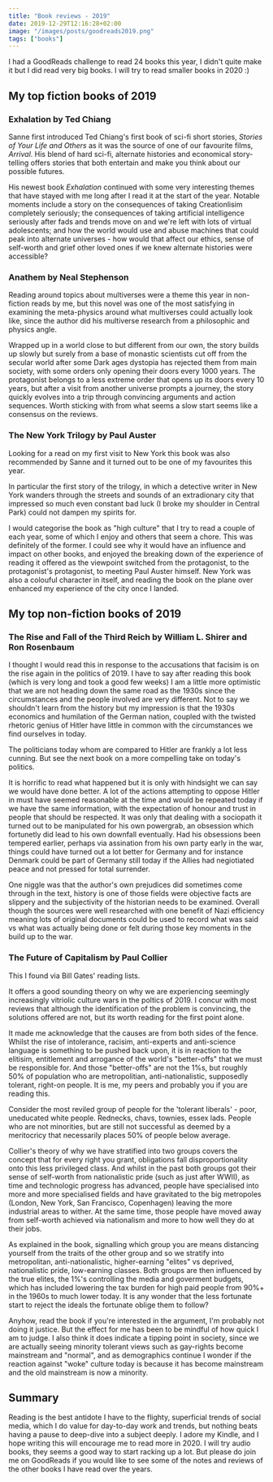```yaml
---
title: "Book reviews - 2019"
date: 2019-12-29T12:16:28+02:00
image: "/images/posts/goodreads2019.png"
tags: ["books"]
---
```


I had a GoodReads challenge to read 24 books this year, I didn't quite make it but I did read very big books.  I will try to read smaller books in 2020 :)

## My top fiction books of 2019

### Exhalation by Ted Chiang

Sanne first introduced Ted Chiang's first book of sci-fi short stories, *Stories of Your Life and Others* as it was the source of one of our favourite films, *Arrival*.  His blend of hard sci-fi, alternate histories and economical story-telling offers stories that both entertain and make you think about our possible futures.

His newest book *Exhalation* continued with some very interesting themes that have stayed with me long after I read it at the start of the year.  Notable moments include a story on the consequences of taking Creationlisim completely seriously; the consequences of taking artificial intelligence seriously after fads and trends move on and we're left with lots of virtual adolescents; and how the world would use and abuse machines that could peak into alternate universes - how would that affect our ethics, sense of self-worth and grief other loved ones if we knew alternate histories were accessible?

### Anathem by Neal Stephenson

Reading around topics about multiverses were a theme this year in non-fiction reads by me, but this novel was one of the most satisfying in examining the meta-physics around what multiverses could actually look like, since the author did his multiverse research from a philosophic and physics angle.  

Wrapped up in a world close to but different from our own, the story builds up slowly but surely from a base of monastic scientists cut off from the secular world after some Dark ages dystopia has rejected them from main society, with some orders only opening their doors every 1000 years.  The protagonist belongs to a less extreme order that opens up its doors every 10 years, but after a visit from another universe prompts a journey, the story quickly evolves into a trip through convincing arguments and action sequences.  Worth sticking with from what seems a slow start seems like a consensus on the reviews.

### The New York Trilogy by Paul Auster

Looking for a read on my first visit to New York this book was also recommended by Sanne and it turned out to be one of my favourites this year. 

In particular the first story of the trilogy, in which a detective writer in New York wanders through the streets and sounds of an extradionary city that impressed so much even constant bad luck (I broke my shoulder in Central Park) could not dampen my spirits for.

I would categorise the book as "high culture" that I try to read a couple of each year, some of which I enjoy and others that seem a chore.  This was definitely of the former.  I could see why it would have an influence and impact on other books, and enjoyed the breaking down of the experience of reading it offered as the viewpoint switched from the protagonist, to the protagonist's protagonist, to meeting Paul Auster himself. New York was also a colouful character in itself, and reading the book on the plane over enhanced my experience of the city once I landed.

## My top non-fiction books of 2019

### The Rise and Fall of the Third Reich by William L. Shirer and Ron Rosenbaum

I thought I would read this in response to the accusations that facisim is on the rise again in the politics of 2019.  I have to say after reading this book (which is very long and took a good few weeks) I am a little more optimistic that we are not heading down the same road as the 1930s since the circumstances and the people involved are very different.  Not to say we shouldn't learn from the history but my impression is that the 1930s economics and humilation of the German nation, coupled with the twisted rhetoric genius of Hitler have little in common with the circumstances we find ourselves in today.  

The politicians today whom are compared to Hitler are frankly a lot less cunning.  But see the next book on a more compelling take on today's politics. 

It is horrific to read what happened but it is only with hindsight we can say we would have done better. A lot of the actions attempting to oppose Hitler in must have seemed reasonable at the time and would be repeated today if we have the same information, with the expectation of honour and trust in people that should be respected.  It was only that dealing with a sociopath it turned out to be manipulated for his own powergrab, an obsession which fortunetly did lead to his own downfall eventually.  Had his obsessions been tempered earlier, perhaps via assination from his own party early in the war, things could have turned out a lot better for Germany and for instance Denmark could be part of Germany still today if the Allies had negiotiated peace and not pressed for total surrender. 

One niggle was that the author's own prejudices did sometimes come through in the text, history is one of those fields were objective facts are slippery and the subjectivity of the historian needs to be examined.  Overall though the sources were well researched with one benefit of Nazi efficiency meaning lots of original documents could be used to record what was said vs what was actually being done or felt during those key moments in the build up to the war. 

### The Future of Capitalism by Paul Collier

This I found via Bill Gates' reading lists.

It offers a good sounding theory on why we are experiencing seemingly increasingly vitriolic culture wars in the poltics of 2019.  I concur with most reviews that although the identification of the problem is convincing, the solutions offered are not, but its worth reading for the first point alone.

It made me acknowledge that the causes are from both sides of the fence.  Whilst the rise of intolerance, racisim, anti-experts and anti-science language is something to be pushed back upon, it is in reaction to the elitisim, entitlement and arrogance of the world's "better-offs" that we must be responsible for.  And those "better-offs" are not the 1%s, but roughly 50% of population who are metropolitian, anti-nationalistic, supposedly tolerant, right-on people.  It is me, my peers and probably you if you are reading this. 

Consider the most reviled group of people for the 'tolerant liberals' - poor, uneducated white people.  Rednecks, chavs, townies, essex lads.  People who are not minorities, but are still not successful as deemed by a meritocricy that necessarily places 50% of people below average. 

Collier's theory of why we have stratified into two groups covers the concept that for every right you grant, obligations fall disproportionality onto this less privileged class.  And whilst in the past both groups got their sense of self-worth from nationalistic pride (such as just after WWII), as time and technologic progress has advanced, people have specialised into more and more specialised fields and have gravitated to the big metropoles (London, New York, San Francisco, Copenhagen) leaving the more industrial areas to wither.  At the same time, those people have moved away from self-worth achieved via nationalism and more to how well they do at their jobs.  

As explained in the book, signalling which group you are means distancing yourself from the traits of the other group and so we stratify into metropolitan, anti-nationalistic, higher-earning "elites" vs deprived, nationalistic pride, low-earning classes.  Both groups are then influenced by the true elites, the 1%'s controlling the media and goverment budgets, which has included lowering the tax burden for high paid people from 90%+ in the 1960s to much lower today.  It is any wonder that the less fortunate start to reject the ideals the fortunate oblige them to follow?

Anyhow, read the book if you're interested in the argument, I'm probably not doing it justice.  But the effect for me has been to be mindful of how quick I am to judge.   I also think it does indicate a tipping point in society, since we are actually seeing minority tolerant views such as gay-rights become mainstream and "normal", and as demographics continue I wonder if the reaction against "woke" culture today is because it has become mainstream and the old mainstream is now a minority.

## Summary

Reading is the best antidote I have to the flighty, superficial trends of social media, which I do value for day-to-day work and trends, but nothing beats having a pause to deep-dive into a subject deeply.  I adore my Kindle, and I hope writing this will encourage me to read more in 2020.  I will try audio books, they seems a good way to start racking up a lot.  But please do join me on GoodReads if you would like to see some of the notes and reviews of the other books I have read over the years.


